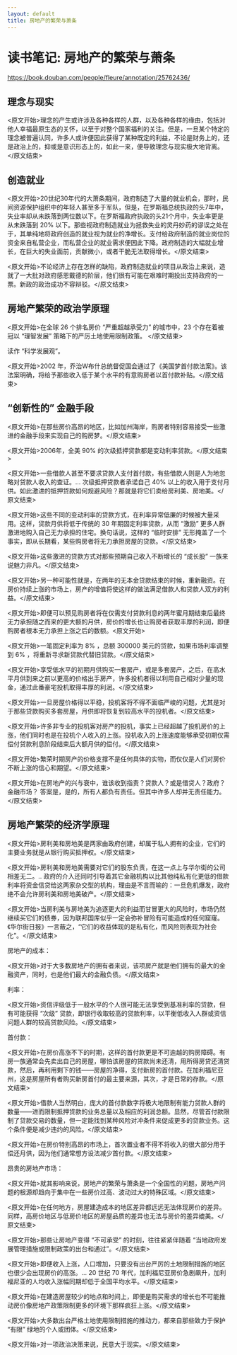```yaml
---
layout: default
title: 房地产的繁荣与萧条
---
```


# 读书笔记: 房地产的繁荣与萧条

<https://book.douban.com/people/fleure/annotation/25762436/>
## 理念与现实

<原文开始>理念的产生或许涉及各种各样的人群，以及各种各样的缘由，包括对他人幸福最原生态的关怀，以至于对整个国家福利的关注。但是，一旦某个特定的理念被普遍认同，许多人或许便因此获得了某种既定的利益，不论是财务上的，还是政治上的，抑或是意识形态上的，如此一来，便导致理念与现实极大地背离。</原文结束>
## 创造就业

<原文开始>20世纪30年代的大萧条期间，政府制造了大量的就业机会，那时，民间资源保护组织中的年轻人甚至多于军队，但是，在罗斯福总统执政的头7年中，失业率却从未跌落到两位数以下。在罗斯福政府执政的头21个月中，失业率更是从未跌落到 20% 以下。那些视政府制造就业为拯救失业的灵丹妙药的谬误之处在于，其单纯地将政府创造的就业视为就业的净增长。支付给政府制造的就业岗位的资金来自私营企业，而私营企业的就业需求便因此下降。政府制造的大幅就业增长，在巨大的失业面前，贡献微小，或者干脆无法取得增长。</原文结束>

<原文开始>不论经济上存在怎样的缺陷，政府制造就业的项目从政治上来说，造就了一大批对政府感恩戴德的阶层，他们很有可能在艰难时期投出支持政府的一票。新政的政治成功不容辩驳。</原文结束>
## 房地产繁荣的政治学原理

<原文开始>在全球 26 个排名房价 “严重超越承受力” 的城市中，23 个存在着被冠以 “理智发展” 策略下的严厉土地使用限制政策。  </原文结束>

读作 “科学发展观”。

<原文开始>2002 年，乔治W布什总统督促国会通过了《美国梦首付款法案》。该法案明确，将给予那些收入低于某个水平的有意购房者以首付款补贴。</原文结束>

## “创新性的” 金融手段

<原文开始>在那些房价高昂的地区，比如加州海岸，购房者特别容易接受一些激进的金融手段来实现自己的购房梦。</原文结束>

<原文开始>2006年，全美 90% 的次级抵押贷款都是变动利率贷款。</原文结束>

<原文开始>一些借款人甚至不要求贷款人支付首付款，有些借款人则是人为地忽略对贷款人收入的查证。... 次级抵押贷款者承诺自己 40% 以上的收入用于支付月供。如此激进的抵押贷款如何规避风险？那就是将它们卖给房利美、房地美。</原文结束>

<原文开始>这些不同的变动利率的贷款方式，在利率异常低廉的时候被大量采用。这样，贷款月供将低于传统的 30 年期固定利率贷款，从而 “激励” 更多人群激进地购入自己无力承担的住宅。换句话说，这样的 “临时安排” 无形掩盖了一个事实，即从长期看，某些购房者将无力承担房屋的贷款。</原文结束>

<原文开始>这些激进的贷款方式对那些预期自己收入不断增长的 “成长股” 一族来说魅力非凡。</原文结束>

<原文开始>另一种可能性就是，在两年的无本金贷款结束的时候，重新融资。在房价持续上涨的市场上，房产的增值将使这样的做法满足借款人和贷款人双方的利益。</原文结束>

<原文开始>即便可以预见购房者将在仅需支付贷款利息的两年蜜月期结束后最终无力承担随之而来的更大额的月供，房价的增长也让购房者获取丰厚的利润，即便购房者根本无力承担上涨之后的数额。<原文开始>

<原文开始>一笔固定利率为 8% ，总额 300000 美元的贷款，如果市场利率调整到 6% ，将重新寻求新贷款代替旧贷款。</原文结束>

<原文开始>享受低水平的初期月供购买一套房产，或是多套房产，之后，在高水平月供到来之前以更高的价格出手房产，许多投机者得以利用自己相对少量的现金，通过此番豪宅投机取得丰厚的利润。</原文结束>

<原文开始>一旦房屋价格得以平稳，投机客将不得不面临严峻的问题，尤其是对于那些贷款购买多套房屋，月供即将恢复到较高水平的投机者。</原文结束>

<原文开始>许多非专业的投机客对房产的投机，事实上已经超越了投机房价的上涨，他们同时也是在投机个人收入的上涨。投机收入的上涨速度能够承受初期仅需偿付贷款利息阶段结束后大额月供的偿付。</原文结束>

<原文开始>繁荣时期房产的价格支撑不是任何具体的实物，而仅仅是人们对房价不断上涨的信心和期望。</原文结束>

<原文开始>在房地产的兴与衰中，谁该收到指责？贷款人？或是借贷人？政府？金融市场？
答案是，是的，所有人都负有责任。但其中许多人却并无责任能力。
</原文结束>
## 房地产繁荣的经济学原理

<原文开始>房利美和房地美是两家由政府创建，却属于私人拥有的企业，它们的主要业务就是从银行购买抵押权。</原文结束>

<原文开始>房利美和房地美需要对它们的股东负责，在这一点上与华尔街的公司相差无二。.. 政府的介入还同时引导着其它金融机构以比其他纯私有化更低的借款利率将资金信贷给这两家杂交型的机构，理由是不言而喻的：一旦危机爆发，政府绝不会允许房利美和房地美破产。</原文结束>

<原文开始>当房利美与房地美为追逐更大的利益而甘冒更大的风险时，市场仍然继续买它们的债券，因为联邦国库似乎一定会弥补冒险有可能造成的任何窟窿。《华尔街日报》一言蔽之，“它们的收益体现的是私有化，而风险则表现为社会化”。</原文结束>

房地产的成本：

<原文开始>对于大多数房地产的拥有者来说，该项房产就是他们拥有的最大的金融资产，同时，也是他们最大的金融负债。</原文结束>

利率：

<原文开始>资信评级低于一般水平的个人很可能无法享受到基准利率的贷款，但有可能获得 “次级” 贷款，即银行收取较高的贷款利率，以平衡低收入人群或资信问题人群的较高贷款风险。</原文结束>

首付款：

<原文开始>在房价高涨不下的时期，这样的首付款更是不可逾越的购房障碍。有房一族通常会先卖出自己的房屋，哪怕该房屋的贷款尚未还清，用所得房贷还清贷款，然后，再利用剩下的钱——房屋的净得，支付新房的首付款。在加利福尼亚州，这是房屋所有者购买新房首付的最主要来源，其次，才是日常的存款。</原文结束>

<原文开始>借款人当然明白，庞大的首付款数字将极大地限制有能力贷款人群的数量——进而限制抵押贷款的业务总量以及相应的利润总额。显然，尽管首付款限制了贷款交易的数量，但一定能找到某种风险对冲条件来促成更多的贷款业务。这个条件便是减少违约的风险。</原文结束>

<原文开始>在房价特别高昂的市场上，首次置业者不得不将收入的很大部分用于偿还月供，因为他们通常想方设法减少首付款。</原文结束>

昂贵的房地产市场：

<原文开始>就其影响来说，房地产的繁荣与萧条是一个全国性的问题，房地产问题的根源却趋向于集中在一些房价过高、波动过大的特殊区域。</原文结束>

<原文开始>在任何地方，房屋建造成本的地区差异都远远无法体现房价的差异。同样，高房价地区与低房价地区的房屋品质的差异也无法与房价的差异媲美。</原文结束>

<原文开始>那些让房地产变得 “不可承受” 的时刻，往往紧紧伴随着 “当地政府发展管理措施或限制政策的出台和通过”。</原文结束>

<原文开始>即便收入上涨，人口增加，只要没有出台严厉的土地限制措施的地区也很少会出现房价的高涨。... 20 世纪 70 年代，加利福尼亚房价急剧飙升，加利福尼亚的人均收入涨幅同期却低于全国平均水平。</原文结束>

<原文开始>在建造房屋较少的地点和时间上，即便是购买需求的增长也不可能推动房价像房地产政策限制更多的环境下那样疯狂上涨。</原文结束>

<原文开始>大多数出台严格土地使用限制措施的推动力，都来自那些致力于保护 “有限” 绿地的个人或团体。</原文结束>

<原文开始>对一项政治决策来说，民意大于现实。</原文结束>

